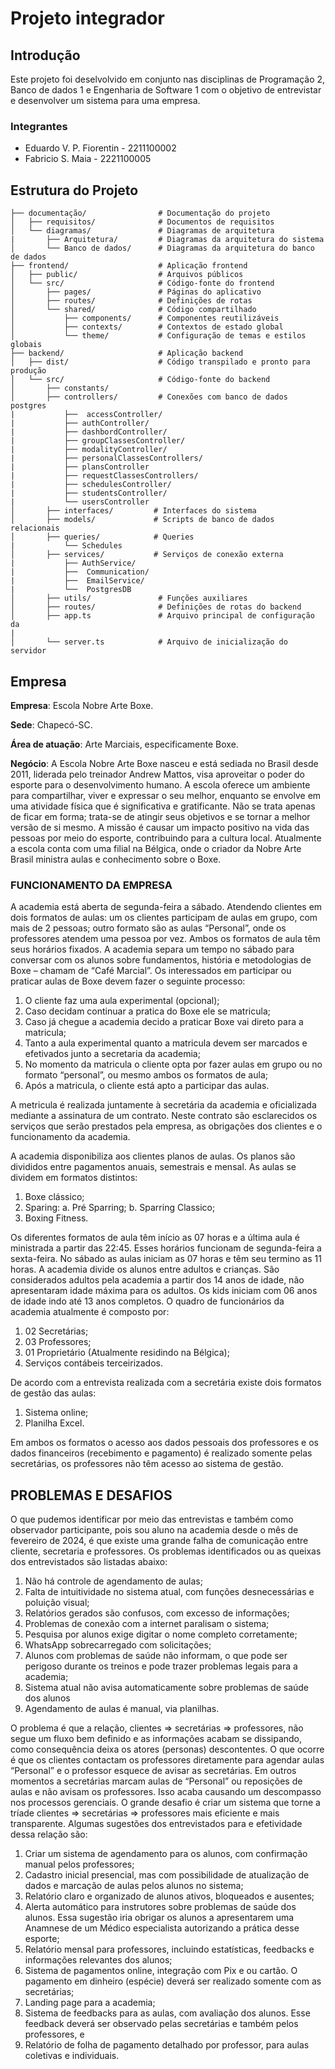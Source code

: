 # Projeto integrador 
## Introdução
Este projeto foi deselvolvido em conjunto nas disciplinas de Programação 2, Banco de dados 1 e Engenharia de Software 1 com o objetivo de entrevistar e desenvolver um sistema para uma empresa.
### Integrantes 
- Eduardo V. P. Fiorentin   - 2211100002
- Fabricio S. Maia          - 2221100005

## Estrutura do Projeto

```plaintext
├── documentação/                # Documentação do projeto
│   ├── requisitos/              # Documentos de requisitos
│   └── diagramas/               # Diagramas de arquitetura
|       ├── Arquitetura/         # Diagramas da arquitetura do sistema
│       └── Banco de dados/      # Diagramas da arquitetura do banco de dados 
├── frontend/                    # Aplicação frontend
│   ├── public/                  # Arquivos públicos
│   └── src/                     # Código-fonte do frontend
│       ├── pages/               # Páginas do aplicativo
│       ├── routes/              # Definições de rotas
│       └── shared/              # Código compartilhado
│           ├── components/      # Componentes reutilizáveis
│           ├── contexts/        # Contextos de estado global
│           └── theme/           # Configuração de temas e estilos globais
├── backend/                     # Aplicação backend
│   ├── dist/                    # Código transpilado e pronto para produção
│   └── src/                     # Código-fonte do backend
│       ├── constants/
│       ├── controllers/         # Conexões com banco de dados postgres
|           ├──  accessController/
|           ├── authController/ 
|           ├── dashbordController/
|           ├── groupClassesController/ 
|           ├── modalityController/ 
|           ├── personalClassesControllers/
|           ├── plansController
|           ├── requestClassesControllers/
|           ├── schedulesController/ 
|           ├── studentsController/
|           └── usersController
│       ├── interfaces/         # Interfaces do sistema 
│       ├── models/             # Scripts de banco de dados relacionais 
│       ├── queries/            # Queries
|           └── Schedules
│       ├── services/           # Serviços de conexão externa 
|           ├── AuthService/
|           ├──  Communication/ 
|           ├──  EmailService/
|           └──  PostgresDB 
│       ├── utils/               # Funções auxiliares 
│       ├── routes/              # Definições de rotas do backend
│       ├── app.ts               # Arquivo principal de configuração da 
|
│       └── server.ts            # Arquivo de inicialização do servidor
```

## Empresa 

**Empresa**: Escola Nobre Arte Boxe.

**Sede**: Chapecó-SC.

**Área de atuação**: Arte Marciais, especificamente Boxe.

**Negócio**:
A Escola Nobre Arte Boxe nasceu e está sediada no Brasil desde 2011, liderada pelo
treinador Andrew Mattos, visa aproveitar o poder do esporte para o desenvolvimento humano.
A escola oferece um ambiente para compartilhar, viver e expressar o seu melhor, enquanto
se envolve em uma atividade física que é significativa e gratificante. Não se trata apenas
de ficar em forma; trata-se de atingir seus objetivos e se tornar a melhor versão de si
mesmo. A missão é causar um impacto positivo na vida das pessoas por meio do esporte,
contribuindo para a cultura local.
Atualmente a escola conta com uma filial na Bélgica, onde o criador da Nobre Arte Brasil ministra aulas e conhecimento sobre o Boxe.

### FUNCIONAMENTO DA EMPRESA
A academia está aberta de segunda-feira a sábado. Atendendo clientes em dois formatos
de aulas: um os clientes participam de aulas em grupo, com mais de 2 pessoas; outro
formato são as aulas “Personal”, onde os professores atendem uma pessoa por vez. Ambos
os formatos de aula têm seus horários fixados. A academia separa um tempo no sábado
para conversar com os alunos sobre fundamentos, história e metodologias de Boxe –
chamam de “Café Marcial”.
Os interessados em participar ou praticar aulas de Boxe devem fazer o seguinte processo:
1. O cliente faz uma aula experimental (opcional);
2. Caso decidam continuar a pratica do Boxe ele se matricula;
3. Caso já chegue a academia decido a praticar Boxe vai direto para a matricula;
4. Tanto a aula experimental quanto a matricula devem ser marcados e efetivados
junto a secretaria da academia;
5. No momento da matricula o cliente opta por fazer aulas em grupo ou no formato
“personal”, ou mesmo ambos os formatos de aula;
6. Após a matricula, o cliente está apto a participar das aulas.

A metricula é realizada juntamente à secretária da academia e 
oficializada mediante a assinatura de um contrato. Neste contrato são
esclarecidos os serviços que serão prestados pela empresa, as obrigações dos clientes e o funcionamento da academia.

A academia disponibiliza aos clientes planos de aulas. Os planos são divididos entre
pagamentos anuais, semestrais e mensal. 
As aulas se dividem em formatos distintos:
1. Boxe clássico;
2. Sparing:
a. Pré Sparring;
b. Sparring Classico;
3. Boxing Fitness.

Os diferentes formatos de aula têm início as 07 horas e a última aula é ministrada a partir
das 22:45. Esses horários funcionam de segunda-feira a sexta-feira. No sábado as
aulas iniciam as 07 horas e têm seu termino as 11 horas.
A academia divide os alunos entre adultos e crianças. São considerados adultos pela
academia a partir dos 14 anos de idade, não apresentaram idade máxima para os adultos.
Os kids iniciam com 06 anos de idade indo até 13 anos completos.
O quadro de funcionários da academia atualmente é composto por:
1. 02 Secretárias;
2. 03 Professores;
3. 01 Proprietário (Atualmente residindo na Bélgica);
4. Serviços contábeis terceirizados.

De acordo com a entrevista realizada com a secretária existe dois formatos de gestão das aulas:
1. Sistema online;
2. Planilha Excel.

Em ambos os formatos o acesso aos dados pessoais dos professores e os dados financeiros
(recebimento e pagamento) é realizado somente pelas secretárias, os professores não têm
acesso ao sistema de gestão.
## PROBLEMAS E DESAFIOS
O que pudemos identificar por meio das entrevistas e também como observador
participante, pois sou aluno na academia desde o mês de fevereiro de 2024, é que existe uma grande falha de comunicação entre cliente, secretaria e professores.
Os problemas identificados ou as queixas dos entrevistados são listadas abaixo:
1. Não há controle de agendamento de aulas;
2. Falta de intuitividade no sistema atual, com funções desnecessárias e poluição
visual;
3. Relatórios gerados são confusos, com excesso de informações;
4. Problemas de conexão com a internet paralisam o sistema;
5. Pesquisa por alunos exige digitar o nome completo corretamente;
6. WhatsApp sobrecarregado com solicitações;
7. Alunos com problemas de saúde não informam, o que pode ser perigoso durante
os treinos e pode trazer problemas legais para a academia;
8. Sistema atual não avisa automaticamente sobre problemas de saúde dos alunos
9. Agendamento de aulas é manual, via planilhas.

O problema é que a relação, clientes => secretárias => professores, não segue um fluxo
bem definido e as informações acabam se dissipando, como consequência deixa os atores
(personas) descontentes. O que ocorre é que os clientes contactam os professores
diretamente para agendar aulas “Personal” e o professor esquece de avisar as secretárias.
Em outros momentos a secretárias marcam aulas de “Personal” ou reposições de aulas e
não avisam os professores. Isso acaba causando um descompasso nos processos
gerenciais.
O grande desafio é criar um sistema que torne a tríade clientes => secretárias =>
professores mais eficiente e mais transparente. Algumas sugestões dos entrevistados para e efetividade dessa relação são:
1. Criar um sistema de agendamento para os alunos, com confirmação manual
pelos professores;
2. Cadastro inicial presencial, mas com possibilidade de atualização de dados e
marcação de aulas pelos alunos no sistema;
3. Relatório claro e organizado de alunos ativos, bloqueados e ausentes;
4. Alerta automático para instrutores sobre problemas de saúde dos alunos. Essa
sugestão iria obrigar os alunos a apresentarem uma Anamnese de um Médico
especialista autorizando a prática desse esporte;
5. Relatório mensal para professores, incluindo estatísticas, feedbacks e informações
relevantes dos alunos;
6. Sistema de pagamentos online, integração com Pix e ou cartão. O pagamento em
dinheiro (espécie) deverá ser realizado somente com as secretárias;
7. Landing page para a academia;
8. Sistema de feedbacks para as aulas, com avaliação dos alunos. Esse feedback
deverá ser observado pelas secretárias e também pelos professores, e
9. Relatório de folha de pagamento detalhado por professor, para aulas coletivas e
individuais.
